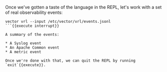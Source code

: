 Once we've gotten a taste of the language in the REPL, let's work with a set of real observability
events:

```
vector vrl --input /etc/vector/vrl/events.jsonl
```{{execute interrupt}}

A summary of the events:

* A Syslog event
* An Apache Common event
* A metric event

Once we're done with that, we can quit the REPL by running `exit`{{execute}}.